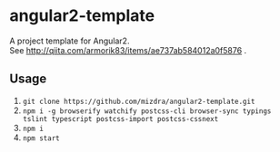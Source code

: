 # angular2-template
A project template for Angular2.  
See <http://qiita.com/armorik83/items/ae737ab584012a0f5876> .

## Usage
1. ``git clone https://github.com/mizdra/angular2-template.git``
1. ``npm i -g browserify watchify postcss-cli browser-sync typings tslint typescript postcss-import postcss-cssnext``
1. ``npm i``
1. ``npm start``